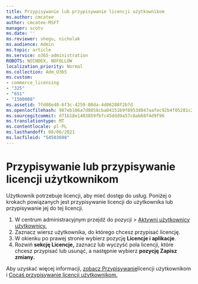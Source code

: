 ```yaml
---
title: Przypisywanie lub przypisywanie licencji użytkownikom
ms.author: cmcatee
author: cmcatee-MSFT
manager: scotv
ms.date: ''
ms.reviewer: shegu, nicholak
ms.audience: Admin
ms.topic: article
ms.service: o365-administration
ROBOTS: NOINDEX, NOFOLLOW
localization_priority: Normal
ms.collection: Adm_O365
ms.custom:
- commerce_licensing
- "325"
- "651"
- "1500008"
ms.assetid: 7fd08e48-6f3c-4259-88da-4d06288f2b7d
ms.openlocfilehash: 987eb106a7d8858cba04151b9f8953d847aafec92b4f05281c2bbde4edaf91e6
ms.sourcegitcommit: d71b18e1403859fbfc45ddd9a57c8ab68f4d9f96
ms.translationtype: MT
ms.contentlocale: pl-PL
ms.lasthandoff: 08/06/2021
ms.locfileid: "54503698"
---
```

# <a name="assign-or-unassign-licenses-to-users"></a>Przypisywanie lub przypisywanie licencji użytkownikom

Użytkownik potrzebuje licencji, aby mieć dostęp do usług. Poniżej o krokach powiązanych jest przypisywanie licencji do użytkownika lub przypisywanie jej do tej licencji.
  
1. W centrum administracyjnym  przejdź do pozycji \> [Aktywni użytkownicy użytkownicy.](https://go.microsoft.com/fwlink/p/?linkid=834822)
2. Zaznacz wiersz użytkownika, do którego chcesz przypisać licencję.
3. W okienku po prawej stronie wybierz pozycję **Licencje i aplikacje**.
4. Rozwiń **sekcję Licencje,** zaznacz lub wyczyść pola licencji, które chcesz przypisać lub usunąć, a następnie wybierz **pozycję Zapisz zmiany.**

Aby uzyskać więcej informacji, [zobacz Przypisywanie](/microsoft-365/admin/manage/assign-licenses-to-users)licencji użytkownikom i [Cocaś przypisywanie licencji użytkownikom.](/microsoft-365/admin/manage/remove-licenses-from-users)